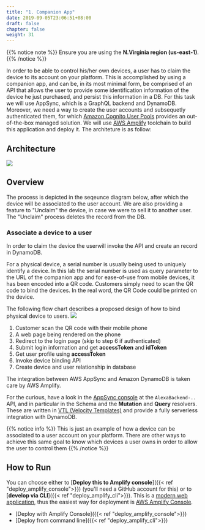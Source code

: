 ```yaml
---
title: "1. Companion App"
date: 2019-09-05T23:06:51+08:00
draft: false
chapter: false
weight: 31
---
```


{{% notice note %}}
Ensure you are using the **N.Virginia region (us-east-1)**.
{{% /notice %}}



In order to be able to control his/her own devices, a user has to claim the device to its account on your platform.
This is accomplished by using a companion app, and can be, in its most minimal form, be comprised of an API that allows the user to provide some identification information of the device he just purchased, and persist this information in a DB. For this task we will use AppSync, which is a GraphQL backend and DynamoDB. Moreover, we need a way to create the user accounts and subsequetly authenticated them, for which [Amazon Cognito User Pools](https://docs.aws.amazon.com/cognito/latest/developerguide/cognito-user-identity-pools.html) provides an out-of-the-box managed solution.
We will use [AWS Amplify](https://aws-amplify.github.io/) toolchain to build this application and deploy it.
The architeture is as follow:

## Architecture
![](/images/smart-home/arch.jpg)

## Overview
The process is depicted in the seqeunce diagram below, after which the device will be associated to the user account. We are also providing a feature to "Unclaim" the device, in case we were to sell it to another user. The "Unclaim" process deletes the record from the DB.


### Associate a device to a user
In order to claim the device the userwill invoke the API and create an record in DynamoDB.

For a physical device, a serial number is usually being used to uniquely identify a device.
In this lab the serial number is used as query parameter to the URL of the companion app and for ease-of-use from mobile devices, 
it has been encoded into a QR code. Customers simply need to scan the QR code to bind the devices. In the real word, the QR Code could be printed on the device.

The following flow chart describes a proposed design of how to bind physical device to users.
![](/images/smart-home/device-bind-flow.png)

1. Customer scan the QR code with their mobile phone
1. A web page being rendered on the phone    
1. Redirect to the login page (skip to step 6 if authenticated)    
1. Submit login information and get **accessToken** and **idToken**    
1. Get user profile using **accessToken**    
1. Invoke device binding API
1. Create device and user relationship in database    

The integration between AWS AppSync and Amazon DynamoDB is taken care by AWS Amplify. 

For the curious, have a look in the [AppSync console](https://console.aws.amazon.com/appsync) at the `AlexaBackend-..` API, and in particular in the Schema and the **Mutation** and **Query** resolvers. These are written in [VTL (Velocity Templates)](https://docs.aws.amazon.com/appsync/latest/devguide/resolver-mapping-template-reference-programming-guide.html) and provide a fully serverless integration with DynamoDB.

{{% notice info %}}
This is just an example of how a device can be associated to a user account on your platform.
There are other ways to achieve this same goal to know which devices a user owns in order to allow the user to control them
{{% /notice %}}



## How to Run
You can choose either to [**Deploy this to Amplify console**]({{< ref "deploy_amplify_console">}}) (you'll need a GitHub account for this) or to [**develop via CLI**]({{< ref "deploy_amplify_cli">}}).
This is a [modern web application](https://docs.aws.amazon.com/amplify/latest/userguide/welcome.html#what-are-modern-web-applications),
thus the easiest way for deployment is [AWS Amplify Console](https://docs.aws.amazon.com/amplify/latest/userguide/welcome.html).

* [Deploy with Amplify Console]({{< ref "deploy_amplify_console">}})
* [Deploy from command line]({{< ref "deploy_amplify_cli">}})

 